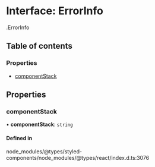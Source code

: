 # Interface: ErrorInfo

[<internal>](../wiki/%3Cinternal%3E).ErrorInfo

## Table of contents

### Properties

- [componentStack](../wiki/%3Cinternal%3E.ErrorInfo#componentstack-1)

## Properties

### componentStack

• **componentStack**: `string`

#### Defined in

node_modules/@types/styled-components/node_modules/@types/react/index.d.ts:3076
